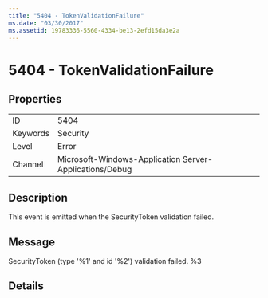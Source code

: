 ```yaml
---
title: "5404 - TokenValidationFailure"
ms.date: "03/30/2017"
ms.assetid: 19783336-5560-4334-be13-2efd15da3e2a
---
```

# 5404 - TokenValidationFailure
## Properties  
  
|||  
|-|-|  
|ID|5404|  
|Keywords|Security|  
|Level|Error|  
|Channel|Microsoft-Windows-Application Server-Applications/Debug|  
  
## Description  
 This event is emitted when the SecurityToken validation failed.  
  
## Message  
 SecurityToken (type '%1' and id '%2') validation failed. %3  
  
## Details
